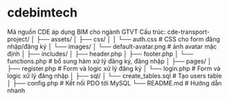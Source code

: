 # cdebimtech
Mã nguồn CDE áp dụng BIM cho ngành GTVT
Cấu trúc:
cde-transport-project/
│
├── assets/
│   ├── css/
│   │   └── auth.css         # CSS cho form đăng nhập/đăng ký
│   └── images/
│       └── default-avatar.png  # ảnh avatar mặc định
│
├── includes/
│   ├── header.php
│   ├── footer.php
│   └── functions.php      # bổ sung hàm xử lý đăng ký, đăng nhập
│
├── pages/
│   ├── register.php       # Form và logic xử lý đăng ký
│   └── login.php          # Form và logic xử lý đăng nhập
│
├── sql/
│   └── create_tables.sql  # Tạo users table
│
├── config.php            # Kết nối PDO tới MySQL
└── README.md             # Hướng dẫn nhanh